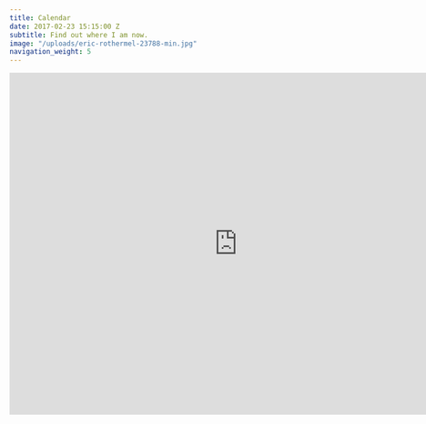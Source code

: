 ```yaml
---
title: Calendar
date: 2017-02-23 15:15:00 Z
subtitle: Find out where I am now.
image: "/uploads/eric-rothermel-23788-min.jpg"
navigation_weight: 5
---
```


<div class="responsiveCal">

<iframe src="https://calendar.google.com/calendar/embed?mode=AGENDA&amp;height=600&amp;wkst=1&amp;bgcolor=%23FFFFFF&amp;src=missionary.janapauls%40gmail.com&amp;color=%2323164E&amp;ctz=America%2FNew_York" style="border-width:0" width="800" height="600" frameborder="0" scrolling="no"></iframe>

</div>